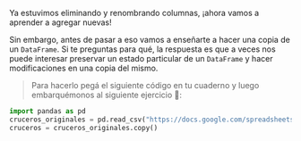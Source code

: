 Ya estuvimos eliminando y renombrando columnas, ¡ahora vamos a aprender a agregar nuevas!

Sin embargo, antes de pasar a eso vamos a enseñarte a hacer una copia de un `DataFrame`. Si te preguntas para qué, la respuesta es que a veces nos puede interesar preservar un estado particular de un `DataFrame` y hacer modificaciones en una copia del mismo. 

> Para hacerlo pegá el siguiente código en tu cuaderno y luego embarquémonos al siguiente ejercicio 🚢:
>
```python
import pandas as pd
cruceros_originales = pd.read_csv("https://docs.google.com/spreadsheets/d/e/2PACX-1vRSa9oM9fC-QlT7VOeGhZQtrWnlNSTsk3U8DWGTOXUWtPH6u9o5O5eZ0kTg8mFTwAn9vMdGRK7o2SPB/pub?gid=751983160&single=true&output=csv")
cruceros = cruceros_originales.copy()
```
